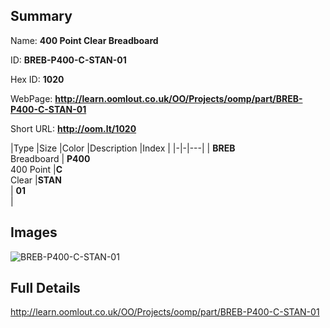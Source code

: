 

## Summary
 
Name: __400 Point Clear Breadboard__

ID: __BREB-P400-C-STAN-01__

Hex ID: __1020__

WebPage: __http://learn.oomlout.co.uk/OO/Projects/oomp/part/BREB-P400-C-STAN-01__

Short URL: __http://oom.lt/1020__


|Type   |Size   |Color   |Description   |Index   |
|-|-|---|
| __BREB__ <br>Breadboard  | __P400__<br>400 Point   |__C__<br>Clear    |__STAN__<br>    | __01__<br>  |


## Images
![BREB-P400-C-STAN-01](http://oomlout.com/oomp-gen/parts/BREB-P400-C-STAN-01/BREB-P400-C-STAN-01_420.jpg)

## Full Details

 http://learn.oomlout.co.uk/OO/Projects/oomp/part/BREB-P400-C-STAN-01

